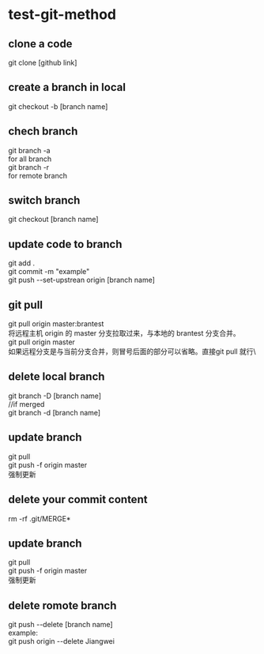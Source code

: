 # test-git-method

## clone a code
git clone [github link]

## create a branch in local
git checkout -b [branch name]

## chech branch
git branch -a \
for all branch \
git branch -r \
for remote branch

## switch branch
git checkout [branch name]

## update code to branch
git add .\
git commit -m "example"\
git push --set-upstrean origin [branch name]

## git pull
git pull origin master:brantest\
将远程主机 origin 的 master 分支拉取过来，与本地的 brantest 分支合并。\
git pull origin master\
如果远程分支是与当前分支合并，则冒号后面的部分可以省略。直接git pull 就行\

## delete local branch
git branch -D [branch name]\
//if merged\
git branch -d [branch name]

## update branch
git pull\
git push -f origin master\
强制更新

## delete your commit content
rm -rf .git/MERGE*

## update branch
git pull\
git push -f origin master\
强制更新

## delete romote branch
git push <remote> --delete [branch name]\
example:\
git push origin --delete Jiangwei

  


  
